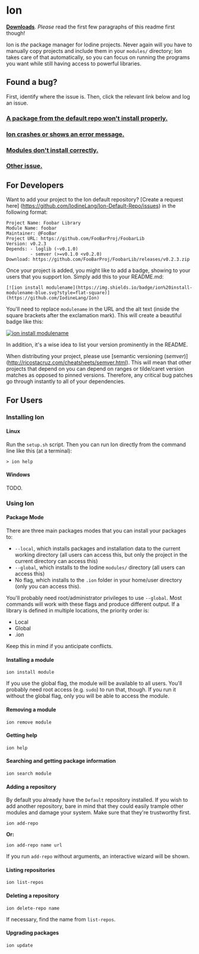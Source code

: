 # Ion
[**Downloads**](https://github.com/IodineLang/Ion/releases). *Please* read the first few paragraphs of this readme first though!


Ion is *the* package manager for Iodine projects. Never again will you have to
manually copy projects and include them in your `modules/` directory; Ion takes
care of that automatically, so you can focus on running the programs you want 
while still having access to powerful libraries.

## Found a bug?
First, identify where the issue is. Then, click the relevant link below and log an issue.

### [A package from the default repo won't install properly.](https://github.com/IodineLang/Ion-Default-Repo/issues)

### [Ion crashes or shows an error message.](https://github.com/IodineLang/Ion/issues)

### [Modules don't install correctly.](https://github.com/IodineLang/Ion/issues)

### [Other issue.](https://github.com/IodineLang/Ion/issues)

## For Developers
Want to add your project to the Ion default repository? [Create a request here]
(https://github.com/IodineLang/Ion-Default-Repo/issues) in the following format:

    Project Name: Foobar Library
    Module Name: foobar
    Maintainer: @FooBar
    Project URL: https://github.com/FooBarProj/FoobarLib
    Version: v0.2.3
    Depends: - loglib (~v0.1.0)
             - semver (>=v0.1.0 <v0.2.0)
    Download: https://github.com/FooBarProj/FoobarLib/releases/v0.2.3.zip
    
Once your project is added, you might like to add a badge, showing to your users
that you support Ion. Simply add this to your README.md:

    [![ion install modulename](https://img.shields.io/badge/ion%20install-modulename-blue.svg?style=flat-square)](https://github.com/IodineLang/Ion)
    
    
You'll need to replace `modulename` in the URL and the alt text (inside the 
square brackets after the exclamation mark). This will create a beautiful 
badge like this:

[![ion install modulename](https://img.shields.io/badge/ion%20install-modulename-blue.svg?style=flat-square)](https://github.com/IodineLang/Ion)

In addition, it's a wise idea to list your version prominently in the README.

When distributing your project, please use [semantic versioning (*semver*)]
(http://ricostacruz.com/cheatsheets/semver.html). This will mean that other 
projects that depend on you can depend on ranges or tilde/caret version matches
as opposed to pinned versions. Therefore, any critical bug patches go through 
instantly to all of your dependencies.

## For Users
### Installing Ion
#### Linux
Run the `setup.sh` script. Then you can run Ion directly from the command line
like this (at a terminal):

    > ion help

#### Windows
TODO.

### Using Ion
#### Package Mode
There are three main packages modes that you can install your packages to:
- `--local`, which installs packages and installation data to the current working directory (all users can access this, but
only the project in the current directory can access this)
- `--global`, which installs to the Iodine `modules/` directory (all users can access this)
- No flag, which installs to the `.ion` folder in your home/user directory (only you can access this).

You'll probably need root/administrator privileges to use `--global`. Most commands will work with these flags and produce different output. If a library is defined in multiple locations, the priority order is:

- Local
- Global
- .ion

Keep this in mind if you anticipate conflicts.

#### Installing a module

    ion install module
    
If you use the global flag, the module will be available to all users. You'll 
probably need root access (e.g. `sudo`) to run that, though. If you run it 
without the global flag, only you will be able to access the module.

#### Removing a module

    ion remove module
    
#### Getting help

    ion help
    
#### Searching and getting package information

    ion search module
    
#### Adding a repository
By default you already have the `Default` repository installed. If you wish to 
add another repository, bare in mind that they could easily trample other 
modules and damage your system. Make sure that they're trustworthy first.

    ion add-repo
    
**Or:**

    ion add-repo name url
    
If you run `add-repo` without arguments, an interactive wizard will be shown.

#### Listing repositories

    ion list-repos
    
#### Deleting a repository

    ion delete-repo name


If necessary, find the name from `list-repos`.
#### Upgrading packages

    ion update
    
